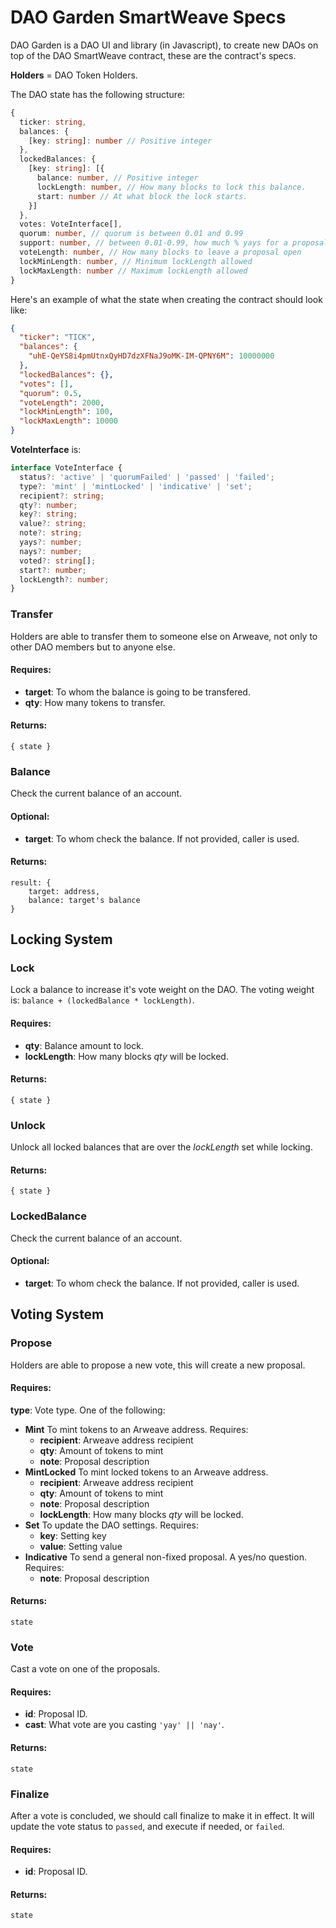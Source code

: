 # DAO Garden SmartWeave Specs

DAO Garden is a DAO UI and library (in Javascript), to create new DAOs on top of the DAO SmartWeave contract, these are the contract's specs.

**Holders** = DAO Token Holders.

The DAO state has the following structure:
```typescript
{
  ticker: string,
  balances: {
    [key: string]: number // Positive integer
  },
  lockedBalances: {
    [key: string]: [{
      balance: number, // Positive integer
      lockLength: number, // How many blocks to lock this balance.
      start: number // At what block the lock starts.
    }]
  },
  votes: VoteInterface[], 
  quorum: number, // quorum is between 0.01 and 0.99
  support: number, // between 0.01-0.99, how much % yays for a proposal to be approved
  voteLength: number, // How many blocks to leave a proposal open
  lockMinLength: number, // Minimum lockLength allowed
  lockMaxLength: number // Maximum lockLength allowed
}
```

Here's an example of what the state when creating the contract should look like:
```json
{
  "ticker": "TICK",
  "balances": {
    "uhE-QeYS8i4pmUtnxQyHD7dzXFNaJ9oMK-IM-QPNY6M": 10000000
  },
  "lockedBalances": {},
  "votes": [],
  "quorum": 0.5,
  "voteLength": 2000,
  "lockMinLength": 100,
  "lockMaxLength": 10000
}
```

**VoteInterface** is:
```typescript
interface VoteInterface {
  status?: 'active' | 'quorumFailed' | 'passed' | 'failed';
  type?: 'mint' | 'mintLocked' | 'indicative' | 'set';
  recipient?: string;
  qty?: number;
  key?: string;
  value?: string;
  note?: string;
  yays?: number;
  nays?: number;
  voted?: string[];
  start?: number;
  lockLength?: number;
}
```

### Transfer
Holders are able to transfer them to someone else on Arweave, not only to other DAO members but to anyone else.
#### Requires: 
- **target**: To whom the balance is going to be transfered.
- **qty**: How many tokens to transfer.

#### Returns:
`{ state }`

### Balance
Check the current balance of an account.

#### Optional:
- **target**: To whom check the balance. If not provided, caller is used.

#### Returns:
```jsonld
result: {
    target: address,
    balance: target's balance
}
```

## Locking System

### Lock
Lock a balance to increase it's vote weight on the DAO. The voting weight is: `balance + (lockedBalance * lockLength)`.

#### Requires:
- **qty**: Balance amount to lock.
- **lockLength**: How many blocks *qty* will be locked.

#### Returns:
`{ state }`

### Unlock
Unlock all locked balances that are over the *lockLength* set while locking.

#### Returns:
`{ state }`

### LockedBalance
Check the current balance of an account.

#### Optional:
- **target**: To whom check the balance. If not provided, caller is used.

## Voting System

### Propose
Holders are able to propose a new vote, this will create a new proposal.

#### Requires:
**type**: Vote type. One of the following:

- **Mint**
  To mint tokens to an Arweave address.
  Requires:
  - **recipient**: Arweave address recipient
  - **qty**: Amount of tokens to mint
  - **note**: Proposal description
- **MintLocked**
  To mint locked tokens to an Arweave address.
  - **recipient**: Arweave address recipient
  - **qty**: Amount of tokens to mint
  - **note**: Proposal description
  - **lockLength**: How many blocks *qty* will be locked.
- **Set**
  To update the DAO settings.
  Requires:
  - **key**: Setting key
  - **value**: Setting value
- **Indicative**
  To send a general non-fixed proposal. A yes/no question.
  Requires:
  - **note**: Proposal description

#### Returns:
`state`

### Vote
Cast a vote on one of the proposals.

#### Requires:
- **id**: Proposal ID.
- **cast**: What vote are you casting `'yay' || 'nay'`.

#### Returns:
`state`

### Finalize
After a vote is concluded, we should call finalize to make it in effect. It will update the vote status to `passed`, and execute if needed, or `failed`.

#### Requires:
- **id**: Proposal ID.

#### Returns:
`state`